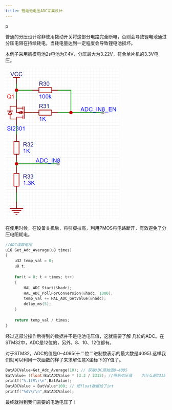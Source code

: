 ```yaml
---
title: 锂电池电压ADC采集设计
---
```


p

普通的分压设计除非使用拨动开关将这部分电路完全断电，否则会导致锂电池通过分压电阻在持续耗电，当耗电量达到一定程度会导致锂电池损坏。

本例子采用航模电池2s电池为7.4V，分压最大为3.22V，符合单片机的3.3V电压。

![image_ADC](/images/锂电池电压ADC采集设计_img/image_ADC.png)

在使用时候，在设备关机后，将引脚拉高，利用PMOS将电路断开，有效避免了分压电阻耗电。

```c
//ADC读取电压
u16 Get_Adc_Average(u8 times)
{
    u32 temp_val = 0;
    u8 t;

    for(t = 0; t < times; t++)
    {
		HAL_ADC_Start(&hadc);
		HAL_ADC_PollForConversion(&hadc, 1000);
        temp_val += HAL_ADC_GetValue(&hadc);
        delay_ms(5);
    }

    return temp_val / times;
}

```

经过这部分操作后得到的数据并不是电池电压值，这就需要了解 几位的ADC。在STM32中，ADC是12位的，另外，8、10、12位都有。

对于STM32，ADC的值是0~4095(十二位二进制数表示的最大数是4095).这样我们就可以利用一次函数的样子来求解任意X坐标下的Y值了。

```c
BatADCValue=Get_Adc_Average(10); // 获取ADC原始值0~4095
BatValue= (float)BatADCValue * (3.3 / 2315); //得到电压值    为什么是2315？因为电阻分压了,需要计算下面电阻占的比例*4096
printf("%.1fV\r\n",BatValue);
BatADCValue = BatValue*100; // 把float数据给了int
printf("%dV\r\n",BatADCValue);
```

最终就得到我们需要的电池电压了！



